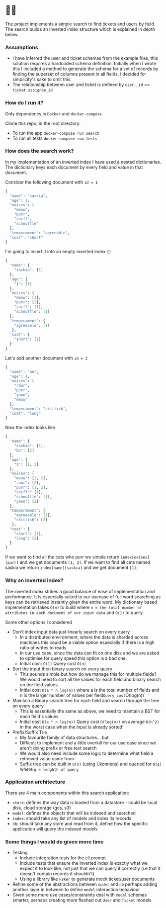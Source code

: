 # 🕵️‍♀️
The project implements a simple search to find tickets and users by field. The search builds an inverted index structure which is explained in depth below.

### Assumptions
- I have inferred the user and ticket schemas from the example files, this solution requires a hardcoded schema definition. Initially when I wrote this I included a method to generate the schema for a set of records by finding the superset of columns present in all fields. I decided for simplicity's sake to omit this.
- The relationship between user and ticket is defined by `user._id` == `ticket.assignee_id`

### How do I run it?

Only dependency is `Docker` and `docker-compose`

Clone this repo, in the root directory:

- To run the app `docker-compose run search`
- To run all tests `docker-compose run tests` 

### How does the search work?

In my implementation of an inverted index I have used a nested dictionaries. The dictionary keys each document by every field and value in that document.

Consider the following document with `id = 1`
```python
{
  "name": "saskia",
  "age": 1,
  "noises": [
    "meow",
    "purr",
    "sniff",
    "schnuffle"
  ],
  "temperament": "agreeable",
  "coat": "short"
}
````
I'm going to insert it into an empty inverted index `{}`
```python
{
  "name": {
    "saskia": [1]
  },
  "age": {
    "1": [1]
  },
  "noises": {
    "meow": [1],
    "purr": [1],
    "sniff": [1],
    "schnuffle": [1]
  },
  "temperament": {
    "agreeable": [1]
   },
  "coat": {
    "short": [1]
  }
}
```

Let's add another document with `id = 2`
```python
{
  "name": "bo",
  "age": 1,
  "noises": [
    "rawr",
    "purr",
    "yawn",
    "meow"
  ],
  "temperament": "skittish",
  "coat": "long"
}
````


Now the index looks like
```python
{
  "name": {
    "saskia": [1],
    "bo": [2]
  },
  "age": {
    "1": [1, 2]
  },
  "noises": {
    "meow": [1, 2],
    "rawr": [2],
    "purr": [1, 2],
    "sniff": [1],
    "schnuffle": [1],
    "yawn": [2]
  },
  "temperament": {
    "agreeable": [1],
    "skittish": [2]
   },
  "coat": {
    "short": [1],
    "long": [2]
  }
}
```

If we want to find all the cats who purr we simple return `index[noises][purr]` and we get documents `[1, 2]`. If we want to find all cats named saskia we return `index[name][saskia]` and we get document `[1]`.

### Why an inverted index?

The inverted index strikes a good balance of ease of implementation and performance. It is especially suited to our usecase of full word searching as keys can be retrieved instantly given the entire word. My dictionary based implementation takes `O(n)` to build where `n = the total number of attributes in each document of our input data` and `O(1)` to query.

Some other options I considered
- Don't index input data just linearly search on every query
    - In a distributed environment, where the data is sharded across machines this could be a viable option especially if there is a high ratio of writes to reads.
    - In our use case, since the data can fit on one disk and we are asked to optimise for query speed this option is a bad one.
    - Initial cost: `O(1)` Query cost `O(n)`
- Sort the input then binary search on every query
    - This sounds simple but how do we manage this for multiple fields? We would need to sort all the values for each field and binary search on the field values.
    - Initial cost  `O(a * n log(n))` where a is the total number of fields and n is the larger number of values per field` Query cost `O(log(n))`
- Maintain a Binary search tree for each field and search through the tree on every query
    - This is essentially the same as above, we need to maintain a BST for each field's values
    - Initial cost `O(a * n log(n))` Query cost `O(log(n))` on average `O(n^2)` in the worst case when the input is already sorted'
- Prefix/Suffix Trie
    - My favourite family of data structures... but
    - Difficult to implement and a little overkill for our use case since we aren't doing prefix or free text search
    - We would also need include some logic to determine what field a retrieved value came from
    - Suffix tree can be built in `O(n)` (using Ukonnens) and queried for `O(q)` where `q = lenghth of query`

### Application architecture

There are 4 main components within this search application:
- `store`: defines the way data is loaded from a datastore - could be local disk, cloud storage (gcs, s3)
- `model`: defines the objects that will be indexed and searched
- `index`: should take any list of models and index its records
- `db`: should take any store and read from it, define how the specific application will query the indexed models

### Some things I would do given more time
* Testing
  - Include integration tests for the cli prompt
  - Include tests that ensure the inverted index is exactly what we expect it to look like, not just that we can query it correctly (i.e that it doesn't contain records it shouldn't)
  - Using a library like `Faker` to generate mock ticket/user documents
* Refine some of the abstractions between `model` and `db` perhaps adding another layer in between to define `model` interaction behaviour
* Given some more use cases/constraints deal with `model` schemas smarter, perhaps creating more fleshed out `User` and `Ticket` models
